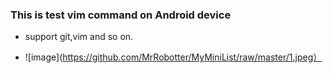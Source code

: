 ### This is test vim command on Android device
* support git,vim and so on.

* ![image](https://github.com/MrRobotter/MyMiniList/raw/master/1.jpeg）
